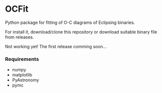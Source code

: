# OCFit
Python package for fitting of O-C diagrams of Eclipsing binaries.

For install it, download/clone this repository or download suitable binary file from releases.

Not working yet! The first release comming soon...

### Requirements
* numpy
* matplotlib
* PyAstronomy
* pymc

